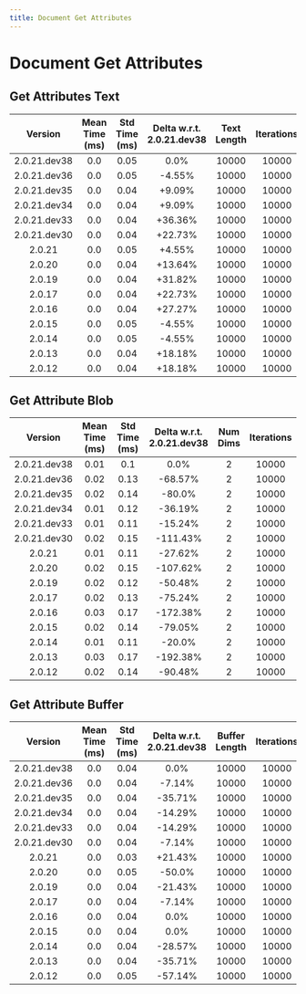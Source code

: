 ```yaml
---
title: Document Get Attributes
---
```

# Document Get Attributes

## Get Attributes Text

| Version | Mean Time (ms) | Std Time (ms) | Delta w.r.t. 2.0.21.dev38 | Text Length | Iterations |
| :---: | :---: | :---: | :---: | :---: | :---: |
| 2.0.21.dev38 | 0.0 | 0.05 | 0.0% | 10000 | 10000 |
| 2.0.21.dev36 | 0.0 | 0.05 | -4.55% | 10000 | 10000 |
| 2.0.21.dev35 | 0.0 | 0.04 | +9.09% | 10000 | 10000 |
| 2.0.21.dev34 | 0.0 | 0.04 | +9.09% | 10000 | 10000 |
| 2.0.21.dev33 | 0.0 | 0.04 | +36.36% | 10000 | 10000 |
| 2.0.21.dev30 | 0.0 | 0.04 | +22.73% | 10000 | 10000 |
| 2.0.21 | 0.0 | 0.05 | +4.55% | 10000 | 10000 |
| 2.0.20 | 0.0 | 0.04 | +13.64% | 10000 | 10000 |
| 2.0.19 | 0.0 | 0.04 | +31.82% | 10000 | 10000 |
| 2.0.17 | 0.0 | 0.04 | +22.73% | 10000 | 10000 |
| 2.0.16 | 0.0 | 0.04 | +27.27% | 10000 | 10000 |
| 2.0.15 | 0.0 | 0.05 | -4.55% | 10000 | 10000 |
| 2.0.14 | 0.0 | 0.05 | -4.55% | 10000 | 10000 |
| 2.0.13 | 0.0 | 0.04 | +18.18% | 10000 | 10000 |
| 2.0.12 | 0.0 | 0.04 | +18.18% | 10000 | 10000 |
## Get Attribute Blob

| Version | Mean Time (ms) | Std Time (ms) | Delta w.r.t. 2.0.21.dev38 | Num Dims | Iterations |
| :---: | :---: | :---: | :---: | :---: | :---: |
| 2.0.21.dev38 | 0.01 | 0.1 | 0.0% | 2 | 10000 |
| 2.0.21.dev36 | 0.02 | 0.13 | -68.57% | 2 | 10000 |
| 2.0.21.dev35 | 0.02 | 0.14 | -80.0% | 2 | 10000 |
| 2.0.21.dev34 | 0.01 | 0.12 | -36.19% | 2 | 10000 |
| 2.0.21.dev33 | 0.01 | 0.11 | -15.24% | 2 | 10000 |
| 2.0.21.dev30 | 0.02 | 0.15 | -111.43% | 2 | 10000 |
| 2.0.21 | 0.01 | 0.11 | -27.62% | 2 | 10000 |
| 2.0.20 | 0.02 | 0.15 | -107.62% | 2 | 10000 |
| 2.0.19 | 0.02 | 0.12 | -50.48% | 2 | 10000 |
| 2.0.17 | 0.02 | 0.13 | -75.24% | 2 | 10000 |
| 2.0.16 | 0.03 | 0.17 | -172.38% | 2 | 10000 |
| 2.0.15 | 0.02 | 0.14 | -79.05% | 2 | 10000 |
| 2.0.14 | 0.01 | 0.11 | -20.0% | 2 | 10000 |
| 2.0.13 | 0.03 | 0.17 | -192.38% | 2 | 10000 |
| 2.0.12 | 0.02 | 0.14 | -90.48% | 2 | 10000 |
## Get Attribute Buffer

| Version | Mean Time (ms) | Std Time (ms) | Delta w.r.t. 2.0.21.dev38 | Buffer Length | Iterations |
| :---: | :---: | :---: | :---: | :---: | :---: |
| 2.0.21.dev38 | 0.0 | 0.04 | 0.0% | 10000 | 10000 |
| 2.0.21.dev36 | 0.0 | 0.04 | -7.14% | 10000 | 10000 |
| 2.0.21.dev35 | 0.0 | 0.04 | -35.71% | 10000 | 10000 |
| 2.0.21.dev34 | 0.0 | 0.04 | -14.29% | 10000 | 10000 |
| 2.0.21.dev33 | 0.0 | 0.04 | -14.29% | 10000 | 10000 |
| 2.0.21.dev30 | 0.0 | 0.04 | -7.14% | 10000 | 10000 |
| 2.0.21 | 0.0 | 0.03 | +21.43% | 10000 | 10000 |
| 2.0.20 | 0.0 | 0.05 | -50.0% | 10000 | 10000 |
| 2.0.19 | 0.0 | 0.04 | -21.43% | 10000 | 10000 |
| 2.0.17 | 0.0 | 0.04 | -7.14% | 10000 | 10000 |
| 2.0.16 | 0.0 | 0.04 | 0.0% | 10000 | 10000 |
| 2.0.15 | 0.0 | 0.04 | 0.0% | 10000 | 10000 |
| 2.0.14 | 0.0 | 0.04 | -28.57% | 10000 | 10000 |
| 2.0.13 | 0.0 | 0.04 | -35.71% | 10000 | 10000 |
| 2.0.12 | 0.0 | 0.05 | -57.14% | 10000 | 10000 |
